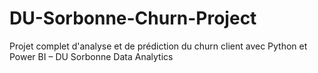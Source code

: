 # DU-Sorbonne-Churn-Project
Projet complet d'analyse et de prédiction du churn client avec Python et Power BI – DU Sorbonne Data Analytics
